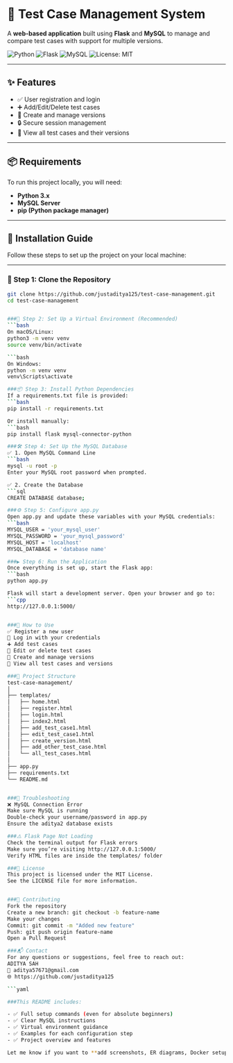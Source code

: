 # 🚀 Test Case Management System

A **web-based application** built using **Flask** and **MySQL** to manage and compare test cases with support for multiple versions.

![Python](https://img.shields.io/badge/Python-3.x-blue.svg)
![Flask](https://img.shields.io/badge/Flask-%23000.svg?style=flat&logo=flask&logoColor=white)
![MySQL](https://img.shields.io/badge/MySQL-005C84?style=flat&logo=mysql&logoColor=white)
![License: MIT](https://img.shields.io/badge/License-MIT-yellow.svg)

---

## ✨ Features

- ✅ User registration and login
- ➕ Add/Edit/Delete test cases
- 🧬 Create and manage versions
- 🔒 Secure session management
- 📄 View all test cases and their versions

---

## 📦 Requirements

To run this project locally, you will need:

- **Python 3.x**
- **MySQL Server**
- **pip (Python package manager)**

---

## 🔧 Installation Guide

Follow these steps to set up the project on your local machine:

---

### 📁 Step 1: Clone the Repository

```bash
git clone https://github.com/justaditya125/test-case-management.git
cd test-case-management


###🐍 Step 2: Set Up a Virtual Environment (Recommended)
```bash
On macOS/Linux:
python3 -m venv venv
source venv/bin/activate

```bash
On Windows:
python -m venv venv
venv\Scripts\activate

###📦 Step 3: Install Python Dependencies
If a requirements.txt file is provided:
```bash
pip install -r requirements.txt

Or install manually:
```bash
pip install flask mysql-connector-python

###🛠️ Step 4: Set Up the MySQL Database
✅ 1. Open MySQL Command Line
```bash
mysql -u root -p
Enter your MySQL root password when prompted.

✅ 2. Create the Database
```sql
CREATE DATABASE database;

###⚙️ Step 5: Configure app.py
Open app.py and update these variables with your MySQL credentials:
```bash
MYSQL_USER = 'your_mysql_user'
MYSQL_PASSWORD = 'your_mysql_password'
MYSQL_HOST = 'localhost'
MYSQL_DATABASE = 'database name'

###▶️ Step 6: Run the Application
Once everything is set up, start the Flask app:
```bash
python app.py

Flask will start a development server. Open your browser and go to:
```cpp
http://127.0.0.1:5000/


###🧪 How to Use
✅ Register a new user
🔐 Log in with your credentials
➕ Add test cases
📝 Edit or delete test cases
🧬 Create and manage versions
📄 View all test cases and versions

###📁 Project Structure
test-case-management/
│
├── templates/
│   ├── home.html
│   ├── register.html
│   ├── login.html
│   ├── index2.html
│   ├── add_test_case1.html
│   ├── edit_test_case1.html
│   ├── create_version.html
│   ├── add_other_test_case.html
│   └── all_test_cases.html
│
├── app.py
├── requirements.txt
└── README.md


###🧰 Troubleshooting
❌ MySQL Connection Error
Make sure MySQL is running
Double-check your username/password in app.py
Ensure the aditya2 database exists

###⚠️ Flask Page Not Loading
Check the terminal output for Flask errors
Make sure you’re visiting http://127.0.0.1:5000/
Verify HTML files are inside the templates/ folder

###📄 License
This project is licensed under the MIT License.
See the LICENSE file for more information.


###🤝 Contributing
Fork the repository
Create a new branch: git checkout -b feature-name
Make your changes
Commit: git commit -m "Added new feature"
Push: git push origin feature-name
Open a Pull Request

###📬 Contact
For any questions or suggestions, feel free to reach out:
ADITYA SAH
📧 aditya57671@gmail.com
🌐 https://github.com/justaditya125

```yaml

###This README includes:

- ✅ Full setup commands (even for absolute beginners)
- ✅ Clear MySQL instructions
- ✅ Virtual environment guidance
- ✅ Examples for each configuration step
- ✅ Project overview and features

Let me know if you want to **add screenshots, ER diagrams, Docker setup, or deployment instructions** to make it even more complete.






